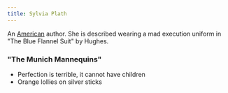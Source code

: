 ```yaml
---
title: Sylvia Plath
---
```


An [American](../index.html) author. She is described wearing a mad execution uniform in "The Blue Flannel Suit" by Hughes.

### "The Munich Mannequins"

- Perfection is terrible, it cannot have children
- Orange lollies on silver sticks

